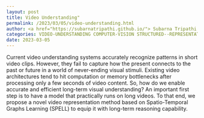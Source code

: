 ```yaml
---
layout: post
title: Video Understanding"
permalink: /2023/03/05/video-understanding.html
author: <a href="https://subarnatripathi.github.io/"> Subarna Tripathi </a>
categories: VIDEO-UNDERSTANDING COMPUTER-VISION STRUCTURED--REPRESENTATION-LEARNING
date: 2023-03-05
---
```




Current video understanding systems accurately recognize patterns in short video clips. 
However, they fail to capture how the present connects to the past or future in a world of never-ending visual stimuli. 
Existing video architectures tend to hit computation or memory bottlenecks after processing only a few seconds of video content. 
So, how do we enable accurate and efficient long-term visual understanding? An important first step is to have a model that practically 
runs on long videos. To that end, we propose a novel video representation method based on Spatio-Temporal Graphs Learning (SPELL) to equip 
it with long-term reasoning capability. 
<!-- Figure 1 shows the time support capability for SPELL vs other methods.  -->
